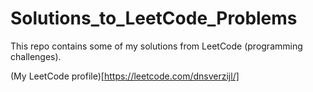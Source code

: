 # Solutions_to_LeetCode_Problems

This repo contains some of my solutions from LeetCode (programming challenges).

(My LeetCode profile)[https://leetcode.com/dnsverzijl/]
